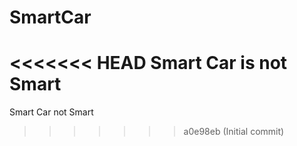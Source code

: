 # SmartCar
<<<<<<< HEAD
Smart Car is not Smart
=======
Smart Car not Smart
>>>>>>> a0e98eb (Initial commit)
